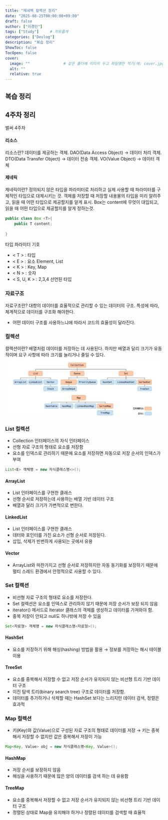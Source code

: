 ```yaml
---
title: "제네렉 컬렉션 정리"
date: "2025-08-25T00:00:00+09:00"   
draft: false              
author: ["이경민"]     
tags: ["Study"]     # 자유롭게
categories: ["Devlog"]
description: "복습 정리"
ShowToc: false
TocOpen: false
cover:
  image: ""               # 같은 폴더에 이미지 두고 파일명만 적기(예: cover.jpg)
  alt: ""
  relative: true
---
```

<!--more-->
## 복습 정리

## 4주차 정리
벌써 4주차

#### 리소스
리소스란? 데이터를 제공하는 객체.
DAO(Data Access Object) -> 데이터 처리 객체.
DTO(Data Transfer Object) -> 데이터 전송 객체.
VO(Value Object) -> 데이터 객체

#### 제네릭
제네릭이란? 
정의되지 않은 타입을 파라미터로 처리하고 실제 사용할 때 파라미터를 구체적인 타입으로 대체시키는 것.
객체를 저장할 때 저장할 내용물의 타입을 미리 알려주고, 읽을 때 어떤 타입으로 제공할지를 알게 표시.
Box는 content에 무엇이 대입되고, 읽을 때 어떤 타입으로 제공할지를 알게 정하는것.
```java
public class Box <T>{
    public T content;

}
```
타입 파라미터 기호
- < T > : 타입
- < E > : 요소 Element, List
- < K > : Key, Map
- < N > : 숫자
- < S, U, K > : 2,3,4 선언된 타입

### 자료구조
자료구조란?
대향의 데이터를 효율적으로 관리할 수 있는 데이터의 구조.
특성에 따라, 체계적으로 데이터를 구조화 해야한다.
- 어떤 데이터 구조를 사용하느냐에 따라서 코드의 효율성이 달라진다.

### 컬렉션
컬렉션이란?
배열처럼 데이터를 저장하는 데 사용된다. 
하지만 배열과 달리 크기가 유동적이며 요구 사항에 따라 크기를 늘리거나 줄일 수 있다. 
![컬렉션](image.jpeg)  

### List 컬렉션
- Collection 인터페이스의 자식 인터페이스
- 선형 자료 구조의 형태로 요소를 저장함
- 요소를 인덱스로 관리하기 때문에 요소를 저장하면 자동으로 저장 순서의 인덱스가 부여
```java
List<E> 객체명 = new 자식클래스명<>();
```
#### ArrayList
- List 인터페이스를 구현한 클래스
- 선형 순서로 저장하는데 사용하는 배열 기반 데이터 구조
- 배열과 달리 크기가 가변적으로 변한다.
#### LinkedList
- List 인터페이스를 구현한 클래스 
- 데터와 포인터를 가진 요소가 선형 순서로 저장된다.
- 삽입, 삭제가 빈번하게 사용되는 곳에서 유용
#### Vector
- ArrayList와 마찬가지고 선형 순서로 저장하지만 자동 동기화를 보장하기 때문에 멀티 스레드 환경에서 안정적으로 사용할 수 있다. 

### Set 컬렉션
- 비선형 자료 구조의 형태로 요소를 저장한다.
- Set 컬렉션은 요소를 인덱스로 관리하지 않기 때문에 저장 순서가 보장 되지 않음
- iterator() 메서드로 Iterator 클래스의 객체를 생성하고 데이터를 가져와야 함.
- 중복 저장이 안되고 null도 하나밖에 저장 수 있음
```java
Set<자료형> 객체명 = new 자식클래스명<자료형>();
```
#### HashSet
- 요소를 저장하기 위해 해싱(hashing) 방법을 활용 → 정보를 저장하는 해시 테이블 이용
#### TreeSet
- 요소를 중복해서 저장할 수 없고 저장 순서가 유지되지 않는 비선형 트리 기반 데이터 구조
- 이진 탐색 트리(binary search tree) 구조로 데이터를 저장함.
- 데이터를 추가하거나 삭제할 때는 HashSet 보다는 느리지만 데이터 검색, 정렬은 효과적

### Map 컬렉션
- 키(Key)와 값(Value)으로 구성된 자료 구조의 형태로 데이터를 저장
 → 키는 중복해서 저장할 수 없지만 값은 중복해서 저장이 가능 
```java
Map<Key, Value> obj = new 자식클래스명<Key, Value>();
```
#### HashMap
- 저장 순서를 보장하지 않음
- 해싱을 사용하기 때문에 많은 양의 데이터를 검색 하는 데 유용함

#### TreeMap
- 요소를 중복해서 저장할 수 없고 저장 순서가 유지되지 않는 비선형 트리 기반 데이터 구조
- 정렬된 상태로 Map을 유지해야 하거나 정렬된 데이터를 검색할 때 효율적

